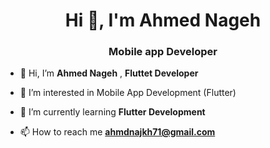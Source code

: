 <h1 align="center">Hi 👋, I'm Ahmed Nageh</h1>
<h3 align="center">Mobile app Developer</h3>

- 👋 Hi, I’m **Ahmed Nageh** , **Fluttet Developer**

- 👀 I’m interested in Mobile App Development (Flutter)

- 🌱 I’m currently learning **Flutter Development**

- 📫 How to reach me **ahmdnajkh71@gmail.com**
